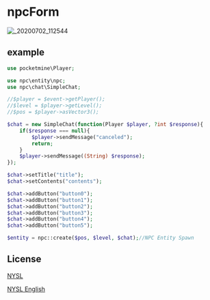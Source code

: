 # npcForm
![_20200702_112544](https://user-images.githubusercontent.com/17798680/86310215-712add80-bc58-11ea-983e-1cdf37fd1e2b.JPG)
## example

```php
use pocketmine\Player;

use npc\entity\npc;
use npc\chat\SimpleChat;
```
```php
//$player = $event->getPlayer();
//$level = $player->getLevel();
//$pos = $player->asVector3();

$chat = new SimpleChat(function(Player $player, ?int $response){
	if($response === null){
		$player->sendMessage("canceled");
		return;
	}
	$player->sendMessage((String) $response);
});

$chat->setTitle("title");
$chat->setContents("contents");

$chat->addButton("button0");
$chat->addButton("button1");
$chat->addButton("button2");
$chat->addButton("button3");
$chat->addButton("button4");
$chat->addButton("button5");

$entity = npc::create($pos, $level, $chat);//NPC Entity Spawn

```
## License

[NYSL](http://www.kmonos.net/nysl/)

[NYSL English](http://www.kmonos.net/nysl/index.en.html)

